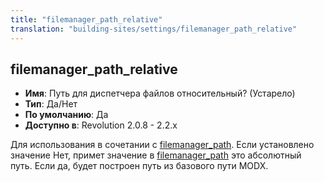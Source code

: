 ```yaml
---
title: "filemanager_path_relative"
translation: "building-sites/settings/filemanager_path_relative"
---
```


## filemanager_path_relative

-   **Имя**: Путь для диспетчера файлов относительный? (Устарело)
-   **Тип**: Да/Нет
-   **По умолчанию**: Да
-   **Доступно в**: Revolution 2.0.8 - 2.2.x

Для использования в сочетании с [filemanager_path](building-sites/settings/filemanager_path "filemanager_path"). Если установлено значение Нет, примет значение в [filemanager_path](building-sites/settings/filemanager_path "filemanager_path") это абсолютный путь. Если да, будет построен путь из базового пути MODX.
